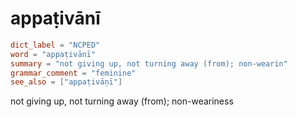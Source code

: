 # appaṭivānī

``` toml
dict_label = "NCPED"
word = "appaṭivānī"
summary = "not giving up, not turning away (from); non-wearin"
grammar_comment = "feminine"
see_also = ["appaṭivāṇī"]
```

not giving up, not turning away (from); non\-weariness

